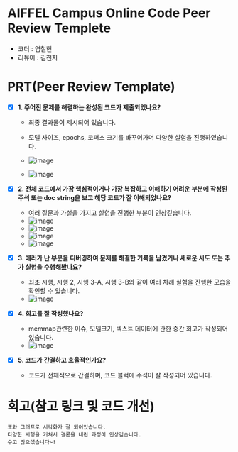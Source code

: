 # AIFFEL Campus Online Code Peer Review Templete
- 코더 : 염철헌
- 리뷰어 : 김천지


# PRT(Peer Review Template)
- [X]  **1. 주어진 문제를 해결하는 완성된 코드가 제출되었나요?**
    - 최종 결과물이 제시되어 있습니다.
    - 모델 사이즈, epochs, 코퍼스 크기를 바꾸어가며 다양한 실험을 진행하였습니다.
    - ![image](https://github.com/user-attachments/assets/115fa3c4-2b41-432b-ac7d-637967f5496b)

    - ![image](https://github.com/user-attachments/assets/08cd4778-dd1b-43a0-bfbf-b8a9cba3c702)

    
- [X]  **2. 전체 코드에서 가장 핵심적이거나 가장 복잡하고 이해하기 어려운 부분에 작성된 
주석 또는 doc string을 보고 해당 코드가 잘 이해되었나요?**
    - 여러 질문과 가설을 가지고 실험을 진행한 부분이 인상깊습니다.
    - ![image](https://github.com/user-attachments/assets/b3f7a0d8-0bc9-4669-a737-b81925152955)
    - ![image](https://github.com/user-attachments/assets/2a612a05-37ba-44d5-820f-8d89c4a70316)
    - ![image](https://github.com/user-attachments/assets/a3dd9f07-f9e5-4cd7-81e0-af29953f31a5)
    - ![image](https://github.com/user-attachments/assets/55c1689d-c746-4842-bf67-cb1b831fbf4c)



- [X]  **3. 에러가 난 부분을 디버깅하여 문제를 해결한 기록을 남겼거나
새로운 시도 또는 추가 실험을 수행해봤나요?**
    - 최초 시행, 시행 2, 시행 3-A, 시행 3-B와 같이 여러 차례 실험을 진행한 모습을 확인할 수 있습니다.
    - ![image](https://github.com/user-attachments/assets/8791907a-e26a-4090-a64d-d98ebac40010)

        
- [X]  **4. 회고를 잘 작성했나요?**
    - memmap관련한 이슈, 모델크기, 텍스트 데이터에 관한 중간 회고가 작성되어 있습니다.
    - ![image](https://github.com/user-attachments/assets/579112ad-22f1-42a2-b46c-e1d3f915ba41)

        
- [X]  **5. 코드가 간결하고 효율적인가요?**
    - 코드가 전체적으로 간결하며, 코드 블럭에 주석이 잘 작성되어 있습니다.


# 회고(참고 링크 및 코드 개선)
```
표와 그래프로 시각화가 잘 되어있습니다.
다양한 시행을 거쳐서 결론을 내린 과정이 인상깊습니다.
수고 많으셨습니다~!
```
